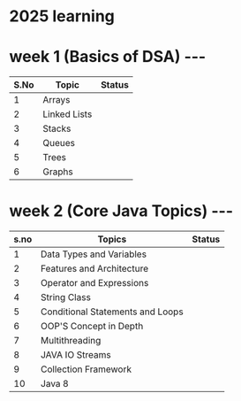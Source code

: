 # 2025 learning 
 
# week 1 (Basics of DSA) --- 

| **S.No** | **Topic**       | **Status**  |
|----------|-----------------|-------------|
| 1        | Arrays          |             |  
| 2        | Linked Lists    |             |
| 3        | Stacks          |             |
| 4        | Queues          |             |
| 5        | Trees           |             |
| 6        | Graphs          |             |

# week 2 (Core Java Topics) ---

| **s.no** | **Topics**                        | **Status**  |
|----------|-----------------------------------|-------------|
| 1        | Data Types and Variables          |             |
| 2        | Features and Architecture         |             | 
| 3        | Operator and Expressions          |             |
| 4        | String Class                      |             |
| 5        | Conditional Statements and Loops  |             |
| 6        | OOP'S Concept in Depth            |             |
| 7        | Multithreading                    |             |
| 8        | JAVA IO Streams                   |             |
| 9        | Collection Framework              |             |
| 10       | Java 8                            |             |
  
